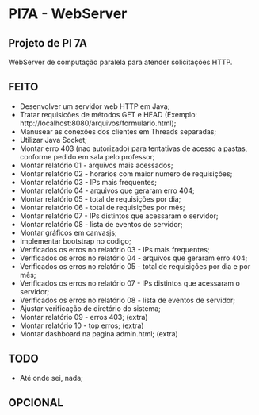 # PI7A - WebServer

## Projeto de PI 7A
WebServer de computação paralela para atender solicitações HTTP.

## FEITO
* Desenvolver um servidor web HTTP em Java;
* Tratar requisicões de métodos GET e HEAD (Exemplo: http://localhost:8080/arquivos/formulario.html);
* Manusear as conexões dos clientes em Threads separadas;
* Utilizar Java Socket;
* Montar erro 403 (nao autorizado) para tentativas de acesso a pastas, conforme pedido em sala pelo professor;
* Montar relatório 01 - arquivos mais acessados;
* Montar relatório 02 - horarios com maior numero de requisições;
* Montar relatório 03 - IPs mais frequentes;
* Montar relatório 04 - arquivos que geraram erro 404;
* Montar relatório 05 - total de requisições por dia;
* Montar relatório 06 - total de requisições por mês;
* Montar relatório 07 - IPs distintos que acessaram o servidor;
* Montar relatório 08 - lista de eventos de servidor;
* Montar gráficos em canvasjs;
* Implementar bootstrap no codigo;
* Verificados os erros no relatório 03 - IPs mais frequentes;
* Verificados os erros no relatório 04 - arquivos que geraram erro 404;
* Verificados os erros no relatório 05 - total de requisições por dia e por mês;
* Verificados os erros no relatório 07 - IPs distintos que acessaram o servidor;
* Verificados os erros no relatório 08 - lista de eventos de servidor;
* Ajustar verificação de diretório do sistema;
* Montar relatório 09 - erros 403; (extra)
* Montar relatório 10 - top erros; (extra)
* Montar dashboard na pagina admin.html; (extra)

## TODO
* Até onde sei, nada;

## OPCIONAL
